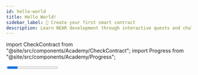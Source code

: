 ```yaml
---
id: hello-world
title: Hello World!
sidebar_label: 📖 Create your first smart contract
description: Learn NEAR development through interactive quests and challenges designed to build your skills step by step.
---
```


import CheckContract from "@site/src/components/Academy/CheckContract";
import Progress from "@site/src/components/Academy/Progress";


<Progress course="protocol" total={3} />

It is time to create your first smart contract! If you haven't done it yet, please create your NEAR Wallet first.

---

## Lorem Ipsum

Lorem ipsum dolor sit amet, consectetur adipiscing elit. Donec feugiat tristique mi. Vivamus at neque vel tellus hendrerit consectetur. Sed velit odio, egestas vitae tellus volutpat, semper accumsan dui. Praesent ante augue, tempor et egestas a, mollis quis sem. Aliquam erat volutpat. Maecenas et erat efficitur, porta ligula at, condimentum ex. Etiam tempor venenatis nunc, sed placerat urna sollicitudin eget.

Ut orci nunc, semper eget tincidunt et, egestas ut ligula. Sed sit amet turpis risus. In elit augue, vestibulum nec nunc ut, porta luctus sapien. In rhoncus fringilla risus, ut aliquam tortor tincidunt ac. Phasellus varius, mauris hendrerit viverra sollicitudin, nunc justo maximus lectus, sed ultricies nunc turpis vel arcu. Sed quam nunc, vulputate sit amet suscipit id, commodo a mauris. Proin a arcu nec est pulvinar blandit nec vel libero. Fusce a ex rutrum, sollicitudin ligula vel, convallis erat. Vestibulum non maximus nunc. Donec ut ipsum nec nisl ullamcorper rutrum id vitae eros. Lorem ipsum dolor sit amet, consectetur adipiscing elit. Phasellus vitae arcu sit amet tellus sodales volutpat a sit amet libero. Donec efficitur neque cursus metus imperdiet dignissim. Proin fringilla sapien non felis dapibus, et molestie est eleifend. Mauris condimentum malesuada eros, vitae tincidunt lectus semper vehicula. 

<CheckContract method="evaluate_hello_near" course="protocol" />